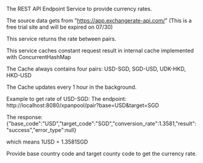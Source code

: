  The REST API Endpoint Service to provide currency rates.
 
 The source data gets from "https://app.exchangerate-api.com/" (This is a free trial site and will be expired on 07/30)
 
 This service returns the rate between pairs.
 
 This service caches constant request result in internal cache implemented with ConcurrentHashMap
 
 The Cache always contains four pairs: USD-SGD, SGD-USD, UDK-HKD, HKD-USD
 
 The Cache updates every 1 hour in the background.
 
 Example to get rate of USD-SGD: 
 The endpoint: 
 http://localhost:8080/xpanpool/pair?base=USD&target=SGD
 
 The response: 
 {"base_code":"USD","target_code":"SGD","conversion_rate":1.3581,"result":"success","error_type":null}
 
 which means 1USD = 1.3581SGD
 
 Provide base country code  and target county code to get the currency rate.
